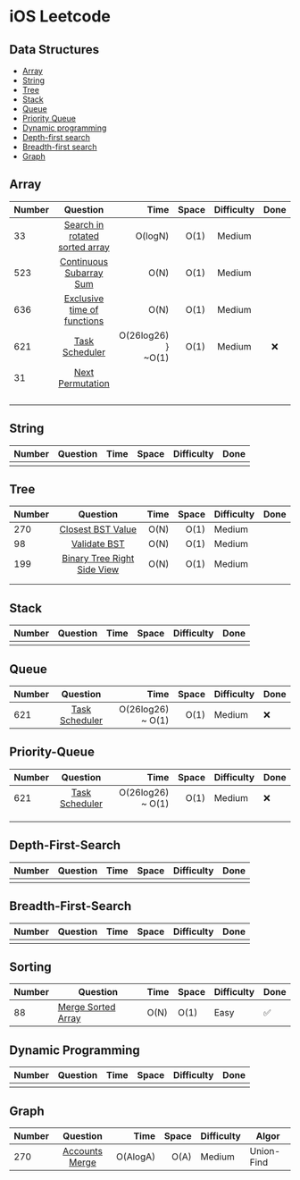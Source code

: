 # iOS Leetcode
## Data Structures
* [Array](#array)
* [String](#string)
* [Tree](#tree)
* [Stack](#stack)
* [Queue](#queue)
* [Priority Queue](#Priority-Queue)
* [Dynamic programming](#dynamic-programming)
* [Depth-first search](#depth-first-search)
* [Breadth-first search](#breadth-first-search)
* [Graph](#graph)

## Array
| Number | Question   | Time  | Space | Difficulty | Done |
| ------ |:----------:| -----:|----:|:-------:| :----: |
| 33 | [Search in rotated sorted array](./SearchInRotatedSortedArray.swift)| O(logN) | O(1)    | Medium |  |
| 523 | [Continuous Subarray Sum](./ContinuousSubarraySum.swift)| O(N) | O(1)    | Medium |  |
| 636 | [Exclusive time of functions](./ExclusiveTimeofFunctions.swift)| O(N) | O(1)    | Medium |  |
| 621 | [Task Scheduler](./TaskScheduler.swift) | O(26log26) }<br />~O(1) | O(1) | Medium | :x: |
| 31 | [Next Permutation](./NextPermutation.swift) |  |  |  |  |
|  | |  |  |  |  |
|  | |  |  |  |  |
|  | |  |  |  |  |
|  | |  |  |  |  |

## String

| Number | Question | Time | Space | Difficulty | Done |
| ------ | -------- | ---- | ----- | ---------- | ---- |
|        |          |      |       |            |      |

## Tree

| Number | Question   | Time  | Space | Difficulty | Done |
| ------ |:----------:| -----:|----:|---------| ------ |
| 270 | [Closest BST Value](./ClosestBinarySearchTreeValue.swift)| O(N) | O(1)    | Medium |  |
| 98 | [Validate BST](./ValidateBinarySearchTree.swift)| O(N) | O(1)    | Medium |  |
| 199 | [Binary Tree Right Side View](./BinaryTreeRightSideView.swift)| O(N) | O(1)    | Medium |  |
|  | |  |  |  |  |
|  | |  |  |  |  |


## Stack

| Number | Question | Time | Space | Difficulty | Done |
| ------ | -------- | ---- | ----- | ---------- | ---- |
|        |          |      |       |            |      |

## Queue

| Number |                Question                 |              Time | Space | Difficulty | Done |
| ------ | :-------------------------------------: | ----------------: | ----: | ---------- | ---- |
| 621    | [Task Scheduler](./TaskScheduler.swift) | O(26log26) ~ O(1) |  O(1) | Medium     | :x:  |

## Priority-Queue

| Number |                Question                 |              Time | Space | Difficulty | Done |
| ------ | :-------------------------------------: | ----------------: | ----: | ---------- | ---- |
| 621    | [Task Scheduler](./TaskScheduler.swift) | O(26log26) ~ O(1) |  O(1) | Medium     | :x:  |
|        |                                         |                   |       |            |      |
|        |                                         |                   |       |            |      |
|        |                                         |                   |       |            |      |

## Depth-First-Search

| Number | Question | Time | Space | Difficulty | Done |
| ------ | :------: | ---: | ----: | ---------- | ---- |
|        |          |      |       |            |      |

## Breadth-First-Search

| Number | Question | Time | Space | Difficulty | Done |
| ------ | -------- | ---- | ----- | ---------- | ---- |
|        |          |      |       |            |      |

## Sorting

| Number | Question                                       | Time | Space | Difficulty | Done               |
| ------ | ---------------------------------------------- | ---- | ----- | ---------- | ------------------ |
| 88     | [Merge Sorted Array](./MergeSortedArray.swift) | O(N) | O(1)  | Easy       | :white_check_mark: |

## Dynamic Programming

| Number | Question | Time | Space | Difficulty | Done |
| ------ | -------- | ---- | ----- | ---------- | ---- |
|        |          |      |       |            |      |

## Graph

| Number | Question   | Time  | Space | Difficulty | Algor |
| ------ |:----------:| -----:|----:|---------| ------ |
| 270 | [Accounts Merge](./AccountsMerge.swift)| O(AlogA) | O(A)    | Medium | Union-Find |




